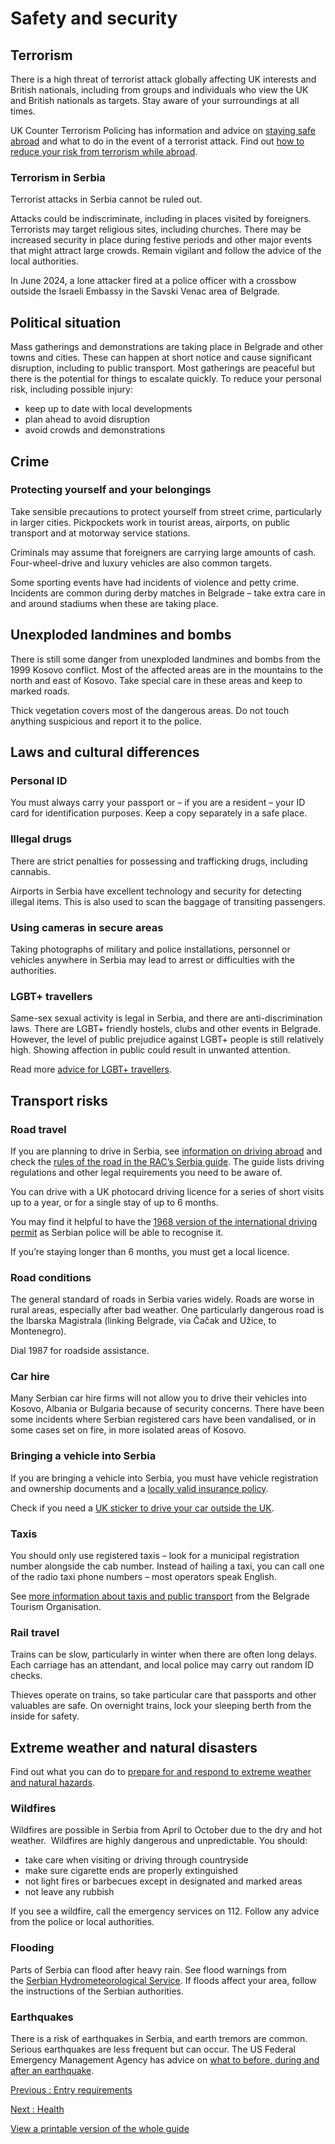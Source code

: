 # Safety and security

## Terrorism

There is a high threat of terrorist attack globally affecting UK interests and British nationals, including from groups and individuals who view the UK and British nationals as targets. Stay aware of your surroundings at all times.

UK Counter Terrorism Policing has information and advice on [staying safe abroad](https://www.counterterrorism.police.uk/safetyadvice/) and what to do in the event of a terrorist attack. Find out [how to reduce your risk from terrorism while abroad](https://www.gov.uk/guidance/reduce-your-risk-from-terrorism-while-abroad).

### Terrorism in Serbia

Terrorist attacks in Serbia cannot be ruled out.

Attacks could be indiscriminate, including in places visited by foreigners. Terrorists may target religious sites, including churches. There may be increased security in place during festive periods and other major events that might attract large crowds. Remain vigilant and follow the advice of the local authorities.

In June 2024, a lone attacker fired at a police officer with a crossbow outside the Israeli Embassy in the Savski Venac area of Belgrade.

## Political situation

Mass gatherings and demonstrations are taking place in Belgrade and other towns and cities. These can happen at short notice and cause significant disruption, including to public transport. Most gatherings are peaceful but there is the potential for things to escalate quickly. To reduce your personal risk, including possible injury:

* keep up to date with local developments
* plan ahead to avoid disruption
* avoid crowds and demonstrations

## Crime

### Protecting yourself and your belongings

Take sensible precautions to protect yourself from street crime, particularly in larger cities. Pickpockets work in tourist areas, airports, on public transport and at motorway service stations.

Criminals may assume that foreigners are carrying large amounts of cash. Four-wheel-drive and luxury vehicles are also common targets.

Some sporting events have had incidents of violence and petty crime. Incidents are common during derby matches in Belgrade – take extra care in and around stadiums when these are taking place.

## Unexploded landmines and bombs

There is still some danger from unexploded landmines and bombs from the 1999 Kosovo conflict. Most of the affected areas are in the mountains to the north and east of Kosovo. Take special care in these areas and keep to marked roads.

Thick vegetation covers most of the dangerous areas. Do not touch anything suspicious and report it to the police.

## Laws and cultural differences

### Personal ID

You must always carry your passport or – if you are a resident – your ID card for identification purposes. Keep a copy separately in a safe place.

### Illegal drugs

There are strict penalties for possessing and trafficking drugs, including cannabis.

Airports in Serbia have excellent technology and security for detecting illegal items. This is also used to scan the baggage of transiting passengers.

### Using cameras in secure areas

Taking photographs of military and police installations, personnel or vehicles anywhere in Serbia may lead to arrest or difficulties with the authorities.

### LGBT+ travellers

Same-sex sexual activity is legal in Serbia, and there are anti-discrimination laws. There are LGBT+ friendly hostels, clubs and other events in Belgrade. However, the level of public prejudice against LGBT+ people is still relatively high. Showing affection in public could result in unwanted attention.

Read more [advice for LGBT+ travellers](https://www.gov.uk/lesbian-gay-bisexual-and-transgender-foreign-travel-advice).

## Transport risks

### Road travel

If you are planning to drive in Serbia, see [information on driving abroad](https://www.gov.uk/driving-abroad) and check the [rules of the road in the RAC’s Serbia guide](https://www.rac.co.uk/drive/travel/country/serbia/). The guide lists driving regulations and other legal requirements you need to be aware of.

You can drive with a UK photocard driving licence for a series of short visits up to a year, or for a single stay of up to 6 months.

You may find it helpful to have the [1968 version of the international driving permit](https://www.gov.uk/driving-abroad/international-driving-permit) as Serbian police will be able to recognise it.

If you’re staying longer than 6 months, you must get a local licence.

### Road conditions

The general standard of roads in Serbia varies widely. Roads are worse in rural areas, especially after bad weather. One particularly dangerous road is the Ibarska Magistrala (linking Belgrade, via Čačak and Užice, to Montenegro).

Dial 1987 for roadside assistance.

### Car hire

Many Serbian car hire firms will not allow you to drive their vehicles into Kosovo, Albania or Bulgaria because of security concerns. There have been some incidents where Serbian registered cars have been vandalised, or in some cases set on fire, in more isolated areas of Kosovo.

### Bringing a vehicle into Serbia

If you are bringing a vehicle into Serbia, you must have vehicle registration and ownership documents and a [locally valid insurance policy](https://www.gov.uk/vehicle-insurance/driving-abroad).

Check if you need a [UK sticker to drive your car outside the UK](https://www.gov.uk/displaying-number-plates/flags-identifiers-and-stickers).

### Taxis

You should only use registered taxis – look for a municipal registration number alongside the cab number. Instead of hailing a taxi, you can call one of the radio taxi phone numbers – most operators speak English.

See [more information about taxis and public transport](https://www.tob.rs/en/info/useful-info/taxi) from the Belgrade Tourism Organisation.

### Rail travel

Trains can be slow, particularly in winter when there are often long delays. Each carriage has an attendant, and local police may carry out random ID checks.

Thieves operate on trains, so take particular care that passports and other valuables are safe. On overnight trains, lock your sleeping berth from the inside for safety.

## Extreme weather and natural disasters

Find out what you can do to [prepare for and respond to extreme weather and natural hazards](https://www.gov.uk/guidance/tropical-cyclones).

### Wildfires

Wildfires are possible in Serbia from April to October due to the dry and hot weather.  Wildfires are highly dangerous and unpredictable. You should:

* take care when visiting or driving through countryside
* make sure cigarette ends are properly extinguished
* not light fires or barbecues except in designated and marked areas
* not leave any rubbish

If you see a wildfire, call the emergency services on 112. Follow any advice from the police or local authorities.

### Flooding

Parts of Serbia can flood after heavy rain. See flood warnings from the [Serbian Hydrometeorological Service](http://www.hidmet.gov.rs/index_eng.php). If floods affect your area, follow the instructions of the Serbian authorities.

### Earthquakes

There is a risk of earthquakes in Serbia, and earth tremors are common. Serious earthquakes are less frequent but can occur. The US Federal Emergency Management Agency has advice on [what to before, during and after an earthquake](https://www.ready.gov/earthquakes).

[Previous
:
Entry requirements](/foreign-travel-advice/serbia/entry-requirements)

[Next
:
Health](/foreign-travel-advice/serbia/health)

[View a printable version of the whole guide](/foreign-travel-advice/serbia/print)